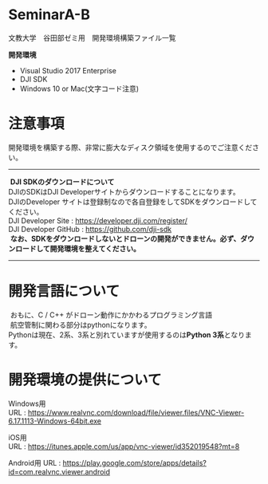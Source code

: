 # SeminarA-B
文教大学　谷田部ゼミ用　開発環境構築ファイル一覧  

**開発環境**  
 - Visual Studio 2017 Enterprise  
 - DJI SDK
 - Windows 10 or Mac(文字コード注意)
  
  # 注意事項  
  開発環境を構築する際、非常に膨大なディスク領域を使用するのでご注意ください。  
  
  ---  
  **DJI SDKのダウンロードについて**  
  DJIのSDKはDJI Developerサイトからダウンロードすることになります。  
  DJIのDeveloper サイトは登録制なので各自登録をしてSDKをダウンロードしてください。  
  DJI Developer Site : https://developer.dji.com/register/  
  DJI Developer GitHub : https://github.com/dji-sdk  
  **なお、SDKをダウンロードしないとドローンの開発ができません。必ず、ダウンロードして開発環境を整えてください。**  
    
  ---  
  # 開発言語について  
  おもに、C / C++ がドローン動作にかかわるプログラミング言語  
  航空管制に関わる部分はpythonになります。  
  Pythonは現在、2系、3系と別れていますが使用するのは**Python 3系**となります。  
    

  # 開発環境の提供について  
  Windows用  
  URL : https://www.realvnc.com/download/file/viewer.files/VNC-Viewer-6.17.1113-Windows-64bit.exe

  iOS用  
  URL : https://itunes.apple.com/us/app/vnc-viewer/id352019548?mt=8  

  Android用
  URL : https://play.google.com/store/apps/details?id=com.realvnc.viewer.android  

